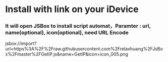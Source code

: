 # Install with link on your iDevice
### It will open JSBox to install script automat，Paramter : url, name(optional), icon(optional), need URL Encode 
jsbox://import?url=https%3A%2F%2Fraw.githubusercontent.com%2Frelaxhuang%2FJsBox%2Fmaster%2FGetIP.js&name=GetIP&icon=icon_005.png
